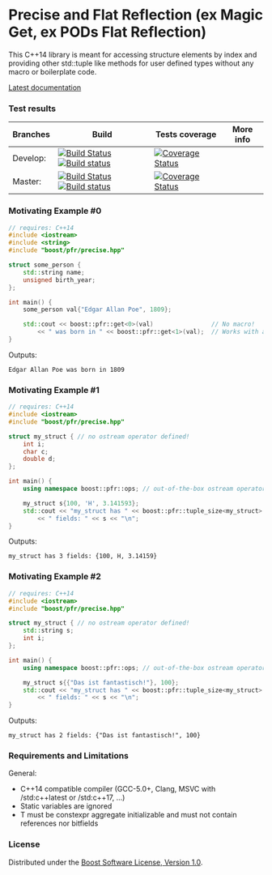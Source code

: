 # Precise and Flat Reflection (ex Magic Get, ex PODs Flat Reflection)

This C++14 library is meant for accessing structure elements by index and providing other std::tuple like methods for user defined types without any macro or boilerplate code.


[Latest documentation](http://apolukhin.github.com/magic_get/index.html)

### Test results

Branches        | Build         | Tests coverage | More info
----------------|-------------- | -------------- |-----------
Develop:        | [![Build Status](https://travis-ci.org/apolukhin/magic_get.svg?branch=develop)](https://travis-ci.org/apolukhin/magic_get) [![Build status](https://ci.appveyor.com/api/projects/status/1edm74h5id8qpr2k/branch/develop?svg=true)](https://ci.appveyor.com/project/apolukhin/magic-get/branch/develop) | [![Coverage Status](https://coveralls.io/repos/github/apolukhin/magic_get/badge.png?branch=develop)](https://coveralls.io/github/apolukhin/magic_get?branch=develop) | <!-- [details...](http://www.boost.org/development/tests/develop/developer/pfr.html)) -->
Master:         | [![Build Status](https://travis-ci.org/apolukhin/magic_get.svg?branch=master)](https://travis-ci.org/apolukhin/magic_get) [![Build status](https://ci.appveyor.com/api/projects/status/1edm74h5id8qpr2k?svg=true)](https://ci.appveyor.com/project/apolukhin/magic-get) | [![Coverage Status](https://coveralls.io/repos/github/apolukhin/magic_get/badge.png?branch=master)](https://coveralls.io/github/apolukhin/magic_get?branch=master) | <!-- [details...](http://www.boost.org/development/tests/master/developer/pfr.html)) -->

### Motivating Example #0
```c++
// requires: C++14
#include <iostream>
#include <string>
#include "boost/pfr/precise.hpp"

struct some_person {
    std::string name;
    unsigned birth_year;
};

int main() {
    some_person val{"Edgar Allan Poe", 1809};

    std::cout << boost::pfr::get<0>(val)                // No macro!
        << " was born in " << boost::pfr::get<1>(val);  // Works with any aggregate initializables!
}
```
Outputs:
```
Edgar Allan Poe was born in 1809
```


### Motivating Example #1
```c++
// requires: C++14
#include <iostream>
#include "boost/pfr/precise.hpp"

struct my_struct { // no ostream operator defined!
    int i;
    char c;
    double d;
};

int main() {
    using namespace boost::pfr::ops; // out-of-the-box ostream operator for all PODs!

    my_struct s{100, 'H', 3.141593};
    std::cout << "my_struct has " << boost::pfr::tuple_size<my_struct>::value
        << " fields: " << s << "\n";
}

```

Outputs:
```
my_struct has 3 fields: {100, H, 3.14159}
```

### Motivating Example #2

```c++
// requires: C++14
#include <iostream>
#include "boost/pfr/precise.hpp"

struct my_struct { // no ostream operator defined!
    std::string s;
    int i;
};

int main() {
    using namespace boost::pfr::ops; // out-of-the-box ostream operators for aggregate initializables!

    my_struct s{{"Das ist fantastisch!"}, 100};
    std::cout << "my_struct has " << boost::pfr::tuple_size<my_struct>::value
        << " fields: " << s << "\n";
}

```

Outputs:
```
my_struct has 2 fields: {"Das ist fantastisch!", 100}
```


### Requirements and Limitations

General:
* C++14 compatible compiler (GCC-5.0+, Clang, MSVC with /std:c++latest or /std:c++17, ...)
* Static variables are ignored
* T must be constexpr aggregate initializable and must not contain references nor bitfields

### License

Distributed under the [Boost Software License, Version 1.0](http://boost.org/LICENSE_1_0.txt).
